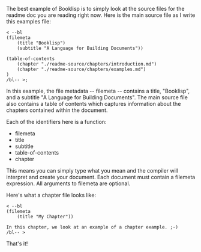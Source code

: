 <!--bl
(filemeta
    (title "Examples"))
/bl-->

The best example of Booklisp is to simply look at the source files for the readme doc you are reading right now.  Here is the main source file as I write this examples file:

```
< --bl
(filemeta
    (title "Booklisp")
    (subtitle "A Language for Building Documents"))

(table-of-contents
    (chapter "./readme-source/chapters/introduction.md")
    (chapter "./readme-source/chapters/examples.md")
)
/bl-- >;
```

In this example, the file metadata -- filemeta -- contains a title, "Booklisp", and a subtitle "A Language for Building Documents".  The main source file also contains a table of contents which captures information about the chapters contained within the document.

Each of the identifiers here is a function:
- filemeta
- title
- subtitle
- table-of-contents
- chapter

This means you can simply type what you mean and the compiler will interpret and create your document. Each document must contain a filemeta expression. All arguments to filemeta are optional.

Here's what a chapter file looks like:

```
< --bl
(filemeta
    (title "My Chapter"))

In this chapter, we look at an example of a chapter example. ;-)
/bl-- >
```

That's it!